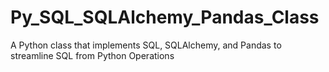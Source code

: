 # Py_SQL_SQLAlchemy_Pandas_Class
A Python class that implements SQL, SQLAlchemy, and Pandas to streamline SQL from Python Operations
